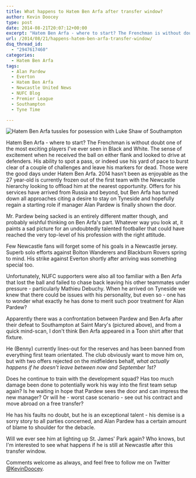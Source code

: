 ```yaml
---
title: What happens to Hatem Ben Arfa after transfer window?
author: Kevin Doocey
type: post
date: 2014-08-21T20:07:12+00:00
excerpt: "Hatem Ben Arfa - where to start? The Frenchman is without doubt one of the most exciting players I've ever seen in Black and White. The sense of excitement when he received the ball on either flank and looked to drive.."
url: /2014/08/21/happens-hatem-ben-arfa-transfer-window/
dsq_thread_id:
  - "2947617460"
categories:
  - Hatem Ben Arfa
tags:
  - Alan Pardew
  - Everton
  - Hatem Ben Arfa
  - Newcastle United News
  - NUFC Blog
  - Premier League
  - Southampton
  - Tyne Time

---
```

![Hatem Ben Arfa tussles for posession with Luke Shaw of Southampton](http://www.tynetime.com/wp-content/uploads/2014/08/Hatem-Ben-Arfa-NUFC-Southampton.jpg "Benny - How he and the man beside him have enjoyed different summers")

Hatem Ben Arfa - where to start? The Frenchman is without doubt one of the most exciting players I've ever seen in Black and White. The sense of excitement when he received the ball on either flank and looked to drive at defenders. His ability to spot a pass, or indeed use his yard of pace to burst clear of a couple of challenges and leave his markers for dead. Those were the good days under Hatem Ben Arfa. 2014 hasn't been as enjoyable as the 27 year-old is currently frozen out of the first team with the Newcastle hierarchy looking to offload him at the nearest opportunity. Offers for his services have arrived from Russia and beyond, but Ben Arfa has turned down all approaches citing a desire to stay on Tyneside and hopefully regain a starting role if manager Alan Pardew is finally shown the door.

Mr. Pardew being sacked is an entirely different matter though, and probably wishful thinking on Ben Arfa's part. Whatever way you look at, it paints a sad picture for an undoubtedly talented footballer that could have reached the very top-level of his profession with the right attitude.

Few Newcastle fans will forget some of his goals in a Newcastle jersey. Superb solo efforts against Bolton Wanderers and Blackburn Rovers spring to mind. His strike against Everton shortly after arriving was something special too.

Unfortunately, NUFC supporters were also all too familiar with a Ben Arfa that lost the ball and failed to chase back leaving his other teammates under pressure - particularly Mathieu Debuchy. When he arrived on Tyneside we knew that there could be issues with his personality, but even so - one has to wonder what exactly he has done to merit such poor treatment for Alan Pardew?

Apparently there was a confrontation between Pardew and Ben Arfa after their defeat to Southampton at Saint Mary's (pictured above), and from a quick mind-scan, I don't think Ben Arfa appeared in a Toon shirt after that fixture.

He (Benny) currently lines-out for the reserves and has been banned from everything first team orientated. The club obviously want to move him on, but with two offers rejected on the midfielders behalf, _what actually happens if he doesn't leave between now and September 1st?_

Does he continue to train with the development squad? Has too much damage been done to potentially work his way into the first team setup again? Is he waiting in hope that Pardew sees the door and can impress the new manager? Or will he - worst case scenario - see out his contract and move abroad on a free transfer?

He has his faults no doubt, but he is an exceptional talent - his demise is a sorry story to all parties concerned, and Alan Pardew has a certain amount of blame to shoulder for the debacle.

Will we ever see him at lighting up St. James' Park again? Who knows, but I'm interested to see what happens if he is still at Newcastle after this transfer window.

Comments welcome as always, and feel free to follow me on Twitter [@KevinDoocey](https://twitter.com/kevindoocey "doocey twitter").
